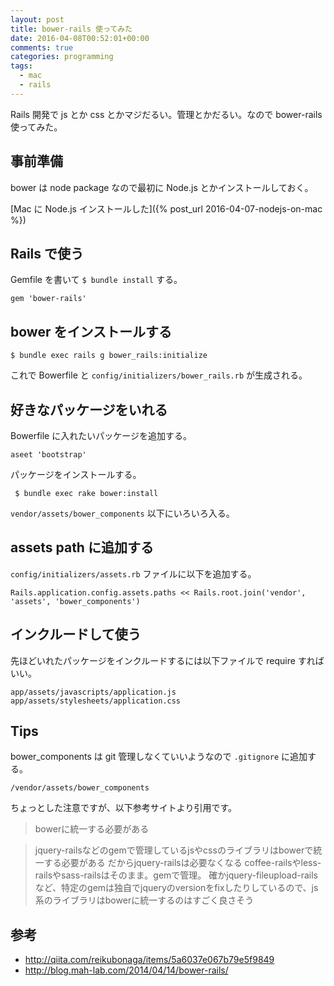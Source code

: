 ```yaml
---
layout: post
title: bower-rails 使ってみた
date: 2016-04-08T00:52:01+00:00
comments: true
categories: programming
tags:
  - mac
  - rails
---
```


Rails 開発で js とか css とかマジだるい。管理とかだるい。なので bower-rails 使ってみた。

## 事前準備
bower は node package なので最初に Node.js とかインストールしておく。

[Mac に Node.js インストールした]({% post_url 2016-04-07-nodejs-on-mac %})

## Rails で使う
Gemfile を書いて `$ bundle install` する。

    gem 'bower-rails'

## bower をインストールする

    $ bundle exec rails g bower_rails:initialize

これで Bowerfile と `config/initializers/bower_rails.rb` が生成される。

## 好きなパッケージをいれる
Bowerfile に入れたいパッケージを追加する。

    aseet 'bootstrap'

パッケージをインストールする。

     $ bundle exec rake bower:install

`vendor/assets/bower_components` 以下にいろいろ入る。

## assets path に追加する
`config/initializers/assets.rb` ファイルに以下を追加する。

    Rails.application.config.assets.paths << Rails.root.join('vendor', 'assets', 'bower_components')

## インクルードして使う
先ほどいれたパッケージをインクルードするには以下ファイルで require すればいい。

    app/assets/javascripts/application.js
    app/assets/stylesheets/application.css

## Tips
bower_components は git 管理しなくていいようなので `.gitignore` に追加する。

    /vendor/assets/bower_components

ちょっとした注意ですが、以下参考サイトより引用です。

> bowerに統一する必要がある

> jquery-railsなどのgemで管理しているjsやcssのライブラリはbowerで統一する必要がある
> だからjquery-railsは必要なくなる
> coffee-railsやless-railsやsass-railsはそのまま。gemで管理。
> 確かjquery-fileupload-railsなど、特定のgemは独自でjqueryのversionをfixしたりしているので、js系のライブラリはbowerに統一するのはすごく良さそう

## 参考
- http://qiita.com/reikubonaga/items/5a6037e067b79e5f9849
- http://blog.mah-lab.com/2014/04/14/bower-rails/
